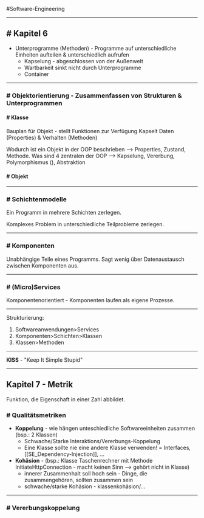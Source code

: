#Software-Engineering 

---
## # Kapitel 6

- Unterprogramme (Methoden) - Programme auf unterschiedliche Einheiten aufteilen & unterschiedlich aufrufen
	- Kapselung - abgeschlossen von der Außenwelt
	- Wartbarkeit sinkt nicht durch Unterprogramme
	- Container

---
### # Objektorientierung - Zusammenfassen von Strukturen & Unterprogrammen

#### # Klasse

Bauplan für Objekt - stellt Funktionen zur Verfügung
Kapselt Daten (Properties) & Verhalten (Methoden)

Wodurch ist ein Objekt in der OOP beschrieben --> Properties, Zustand, Methode.
Was sind 4 zentralen der OOP --> Kapselung, Vererbung, Polymorphismus (), Abstraktion
#### # Objekt



---
### # Schichtenmodelle

Ein Programm in mehrere Schichten zerlegen.

Komplexes Problem in unterschiedliche Teilprobleme zerlegen.

---
### # Komponenten

Unabhängige Teile eines Programms.
Sagt wenig über Datenaustausch zwischen Komponenten aus.

---
### # (Micro)Services

Komponentenorientiert - Komponenten laufen als eigene Prozesse.

---
Strukturierung:
1. Softwareanwendungen>Services
2. Komponenten>Schichten>Klassen
3. Klassen>Methoden

---

**KISS** - "Keep It Simple Stupid"

---
## Kapitel 7 - Metrik

Funktion, die Eigenschaft in einer Zahl abbildet.

### # Qualitätsmetriken

- **Koppelung** - wie hängen unteschiedliche Softwareeinheiten zusammen (bsp.: 2 Klassen)
	- Schwache/Starke Interaktions/Vererbungs-Koppelung
	- Eine Klasse sollte nie eine andere Klasse verwenden! = Interfaces, [[SE_Dependency-Injection]], ...
- **Kohäsion** -  (bsp.: Klasse Taschenrechner mit Methode InitiateHttpConnection - macht keinen Sinn --> gehört nicht in Klasse)
	- innerer Zusammenhalt soll hoch sein - Dinge, die zusammengehören, sollten zusammen sein
	- schwache/starke Kohäsion - klassenkohäsion/... 

---
### # Vererbungskoppelung


